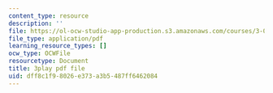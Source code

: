 ```yaml
---
content_type: resource
description: ''
file: https://ol-ocw-studio-app-production.s3.amazonaws.com/courses/3-091sc-introduction-to-solid-state-chemistry-fall-2010/dff8c1f98026e373a3b5487ff6462084_NpBq_JnLKv8.pdf
file_type: application/pdf
learning_resource_types: []
ocw_type: OCWFile
resourcetype: Document
title: 3play pdf file
uid: dff8c1f9-8026-e373-a3b5-487ff6462084
---
```

